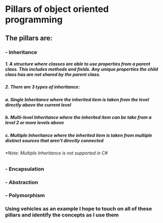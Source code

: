# Pillars of object oriented programming

## The pillars are:

### - Inheritance
##### 1. A structure where classes are able to use properties from a parent class. This includes methods and fields. Any unique properties the child class has are not shared by the parent class.
##### 2. There are 3 types of inheritance:
#####   a. Single Inheritance where the inherited item is taken from the level directly above the current level
#####   b. Multi-level Inheritance where the inherited item can be take from a level 2 or more levels above
#####   c. Multiple Inheritance where the inherited item is taken from multiple distinct sources that aren't directly connected
######    *Note: Multiple Inheritance is not supported in C#

### - Encapsulation

### - Abstraction

### - Polymorphism

### Using vehicles as an example I hope to touch on all of these pillars and identify the concepts as I use them
